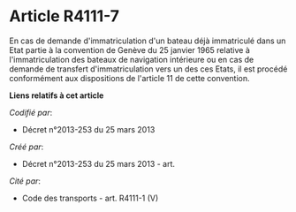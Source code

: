 # Article R4111-7

En cas de demande d'immatriculation d'un bateau déjà immatriculé dans un Etat partie à la convention de Genève du 25 janvier
1965 relative à l'immatriculation des bateaux de navigation intérieure ou en cas de demande de transfert d'immatriculation
vers un des ces Etats, il est procédé conformément aux dispositions de l'article 11 de cette convention.

**Liens relatifs à cet article**

_Codifié par_:

  - Décret n°2013-253 du 25 mars 2013

_Créé par_:

  - Décret n°2013-253 du 25 mars 2013 - art.

_Cité par_:

  - Code des transports - art. R4111-1 (V)
